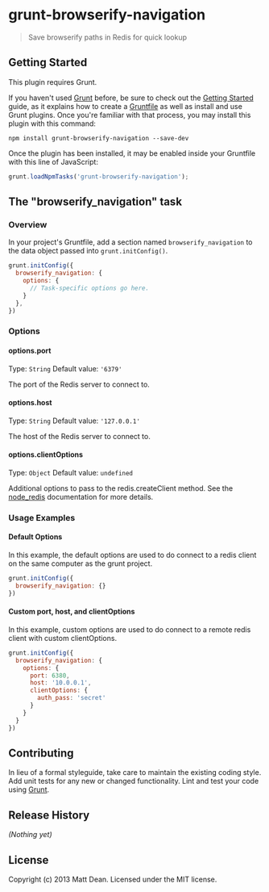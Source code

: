 # grunt-browserify-navigation

> Save browserify paths in Redis for quick lookup

## Getting Started
This plugin requires Grunt.

If you haven't used [Grunt](http://gruntjs.com/) before, be sure to check out the [Getting Started](http://gruntjs.com/getting-started) guide, as it explains how to create a [Gruntfile](http://gruntjs.com/sample-gruntfile) as well as install and use Grunt plugins. Once you're familiar with that process, you may install this plugin with this command:

```shell
npm install grunt-browserify-navigation --save-dev
```

Once the plugin has been installed, it may be enabled inside your Gruntfile with this line of JavaScript:

```js
grunt.loadNpmTasks('grunt-browserify-navigation');
```

## The "browserify_navigation" task

### Overview
In your project's Gruntfile, add a section named `browserify_navigation` to the data object passed into `grunt.initConfig()`.

```js
grunt.initConfig({
  browserify_navigation: {
    options: {
      // Task-specific options go here.
    }
  },
})
```

### Options

#### options.port
Type: `String`
Default value: `'6379'`

The port of the Redis server to connect to.

#### options.host
Type: `String`
Default value: `'127.0.0.1'`

The host of the Redis server to connect to.

#### options.clientOptions
Type: `Object`
Default value: `undefined`

Additional options to pass to the redis.createClient method. See the [node_redis](https://github.com/mranney/node_redis#rediscreateclientport-host-options) documentation for more details.

### Usage Examples

#### Default Options
In this example, the default options are used to do connect to a redis client on the same computer as the grunt project.

```js
grunt.initConfig({
  browserify_navigation: {}
})
```

#### Custom port, host, and clientOptions
In this example, custom options are used to do connect to a remote redis client with custom clientOptions.

```js
grunt.initConfig({
  browserify_navigation: {
    options: {
      port: 6380,
      host: '10.0.0.1',
      clientOptions: {
        auth_pass: 'secret'
      }
    }
  }
})
```

## Contributing
In lieu of a formal styleguide, take care to maintain the existing coding style. Add unit tests for any new or changed functionality. Lint and test your code using [Grunt](http://gruntjs.com/).

## Release History
_(Nothing yet)_

## License
Copyright (c) 2013 Matt Dean. Licensed under the MIT license.

